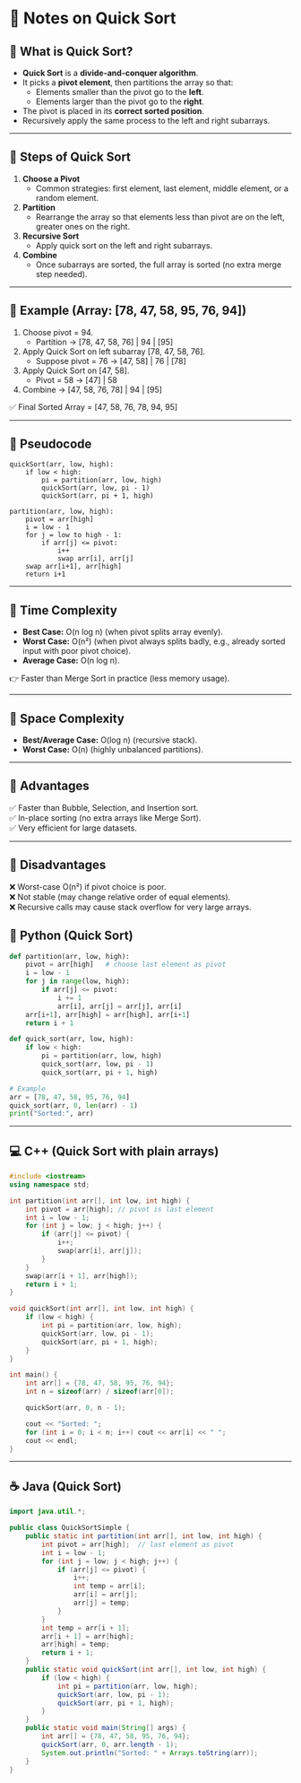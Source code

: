 # 📘 Notes on Quick Sort

## 🔹 What is Quick Sort?

- **Quick Sort** is a **divide-and-conquer algorithm**.
- It picks a **pivot element**, then partitions the array so that:
    - Elements smaller than the pivot go to the **left**.
    - Elements larger than the pivot go to the **right**.
- The pivot is placed in its **correct sorted position**.
- Recursively apply the same process to the left and right subarrays.

---

## 🔹 Steps of Quick Sort

1. **Choose a Pivot**
    - Common strategies: first element, last element, middle element, or a random element.
2. **Partition**
    - Rearrange the array so that elements less than pivot are on the left, greater ones on the right.
3. **Recursive Sort**
    - Apply quick sort on the left and right subarrays.
4. **Combine**
    - Once subarrays are sorted, the full array is sorted (no extra merge step needed).

---

## 🔹 Example (Array: [78, 47, 58, 95, 76, 94])

1. Choose pivot = 94.
    - Partition → [78, 47, 58, 76] | 94 | [95]
2. Apply Quick Sort on left subarray [78, 47, 58, 76].
    - Suppose pivot = 76 → [47, 58] | 76 | [78]
3. Apply Quick Sort on [47, 58].
    - Pivot = 58 → [47] | 58
4. Combine → [47, 58, 76, 78] | 94 | [95]

✅ Final Sorted Array = [47, 58, 76, 78, 94, 95]

---

## 🔹 Pseudocode

```
quickSort(arr, low, high):
    if low < high:
        pi = partition(arr, low, high)
        quickSort(arr, low, pi - 1)
        quickSort(arr, pi + 1, high)

partition(arr, low, high):
    pivot = arr[high]
    i = low - 1
    for j = low to high - 1:
        if arr[j] <= pivot:
            i++
            swap arr[i], arr[j]
    swap arr[i+1], arr[high]
    return i+1

```

---

## 🔹 Time Complexity

- **Best Case:** O(n log n) (when pivot splits array evenly).
- **Worst Case:** O(n²) (when pivot always splits badly, e.g., already sorted input with poor pivot choice).
- **Average Case:** O(n log n).

👉 Faster than Merge Sort in practice (less memory usage).

---

## 🔹 Space Complexity

- **Best/Average Case:** O(log n) (recursive stack).
- **Worst Case:** O(n) (highly unbalanced partitions).

---

## 🔹 Advantages

✅ Faster than Bubble, Selection, and Insertion sort.  
✅ In-place sorting (no extra arrays like Merge Sort).  
✅ Very efficient for large datasets.

---

## 🔹 Disadvantages

❌ Worst-case O(n²) if pivot choice is poor.  
❌ Not stable (may change relative order of equal elements).  
❌ Recursive calls may cause stack overflow for very large arrays.

## 🐍 Python (Quick Sort)

```python
def partition(arr, low, high):
    pivot = arr[high]   # choose last element as pivot
    i = low - 1
    for j in range(low, high):
        if arr[j] <= pivot:
            i += 1
            arr[i], arr[j] = arr[j], arr[i]
    arr[i+1], arr[high] = arr[high], arr[i+1]
    return i + 1

def quick_sort(arr, low, high):
    if low < high:
        pi = partition(arr, low, high)
        quick_sort(arr, low, pi - 1)
        quick_sort(arr, pi + 1, high)

# Example
arr = [78, 47, 58, 95, 76, 94]
quick_sort(arr, 0, len(arr) - 1)
print("Sorted:", arr)

```

---

## 💻 C++ (Quick Sort with plain arrays)

```cpp
#include <iostream>
using namespace std;

int partition(int arr[], int low, int high) {
    int pivot = arr[high]; // pivot is last element
    int i = low - 1;
    for (int j = low; j < high; j++) {
        if (arr[j] <= pivot) {
            i++;
            swap(arr[i], arr[j]);
        }
    }
    swap(arr[i + 1], arr[high]);
    return i + 1;
}

void quickSort(int arr[], int low, int high) {
    if (low < high) {
        int pi = partition(arr, low, high);
        quickSort(arr, low, pi - 1);
        quickSort(arr, pi + 1, high);
    }
}

int main() {
    int arr[] = {78, 47, 58, 95, 76, 94};
    int n = sizeof(arr) / sizeof(arr[0]);

    quickSort(arr, 0, n - 1);

    cout << "Sorted: ";
    for (int i = 0; i < n; i++) cout << arr[i] << " ";
    cout << endl;
}

```

---

## ☕ Java (Quick Sort)

```java
import java.util.*;

public class QuickSortSimple {
    public static int partition(int arr[], int low, int high) {
        int pivot = arr[high];  // last element as pivot
        int i = low - 1;
        for (int j = low; j < high; j++) {
            if (arr[j] <= pivot) {
                i++;
                int temp = arr[i];
                arr[i] = arr[j];
                arr[j] = temp;
            }
        }
        int temp = arr[i + 1];
        arr[i + 1] = arr[high];
        arr[high] = temp;
        return i + 1;
    }
    public static void quickSort(int arr[], int low, int high) {
        if (low < high) {
            int pi = partition(arr, low, high);
            quickSort(arr, low, pi - 1);
            quickSort(arr, pi + 1, high);
        }
    }
    public static void main(String[] args) {
        int arr[] = {78, 47, 58, 95, 76, 94};
        quickSort(arr, 0, arr.length - 1);
        System.out.println("Sorted: " + Arrays.toString(arr));
    }
}

```